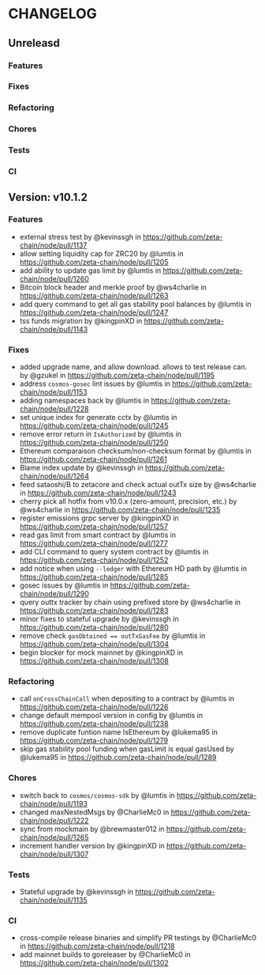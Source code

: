 # CHANGELOG

## Unreleasd

### Features

### Fixes

### Refactoring

### Chores

### Tests

### CI

## Version: v10.1.2

### Features
* external stress test by @kevinssgh in https://github.com/zeta-chain/node/pull/1137
* allow setting liquidity cap for ZRC20 by @lumtis in https://github.com/zeta-chain/node/pull/1205
* add ability to update gas limit by @lumtis in https://github.com/zeta-chain/node/pull/1260
* Bitcoin block header and merkle proof by @ws4charlie in https://github.com/zeta-chain/node/pull/1263
* add query command to get all gas stability pool balances by @lumtis in https://github.com/zeta-chain/node/pull/1247
* tss funds migration by @kingpinXD in https://github.com/zeta-chain/node/pull/1143

### Fixes

* added upgrade name, and allow download. allows to test release can. by @gzukel in https://github.com/zeta-chain/node/pull/1195
* address `cosmos-gosec` lint issues by @lumtis in https://github.com/zeta-chain/node/pull/1153
* adding namespaces back by @lumtis in https://github.com/zeta-chain/node/pull/1228
* set unique index for generate cctx by @lumtis in https://github.com/zeta-chain/node/pull/1245
* remove error return in `IsAuthorized` by @lumtis in https://github.com/zeta-chain/node/pull/1250
* Ethereum comparaison checksum/non-checksum format by @lumtis in https://github.com/zeta-chain/node/pull/1261
* Blame index update by @kevinssgh in https://github.com/zeta-chain/node/pull/1264
* feed sataoshi/B to zetacore and check actual outTx size by @ws4charlie in https://github.com/zeta-chain/node/pull/1243
* cherry pick all hotfix from v10.0.x (zero-amount, precision, etc.) by @ws4charlie in https://github.com/zeta-chain/node/pull/1235
* register emissions grpc server by @kingpinXD in https://github.com/zeta-chain/node/pull/1257
* read gas limit from smart contract by @lumtis in https://github.com/zeta-chain/node/pull/1277
* add CLI command to query system contract by @lumtis in https://github.com/zeta-chain/node/pull/1252
* add notice when using `--ledger` with Ethereum HD path by @lumtis in https://github.com/zeta-chain/node/pull/1285
* gosec issues by @lumtis in https://github.com/zeta-chain/node/pull/1290
* query outtx tracker by chain using prefixed store by @ws4charlie in https://github.com/zeta-chain/node/pull/1283
* minor fixes to stateful upgrade by @kevinssgh in https://github.com/zeta-chain/node/pull/1280
* remove check `gasObtained == outTxGasFee` by @lumtis in https://github.com/zeta-chain/node/pull/1304
* begin blocker for mock mainnet by @kingpinXD in https://github.com/zeta-chain/node/pull/1308

### Refactoring

* call `onCrossChainCall` when depositing to a contract by @lumtis in https://github.com/zeta-chain/node/pull/1226
* change default mempool version in config by @lumtis in https://github.com/zeta-chain/node/pull/1238
* remove duplicate funtion name IsEthereum by @lukema95 in https://github.com/zeta-chain/node/pull/1279
* skip gas stability pool funding when gasLimit is equal gasUsed by @lukema95 in https://github.com/zeta-chain/node/pull/1289

### Chores

* switch back to `cosmos/cosmos-sdk` by @lumtis in https://github.com/zeta-chain/node/pull/1193
* changed maxNestedMsgs by @CharlieMc0 in https://github.com/zeta-chain/node/pull/1222
* sync from mockmain  by @brewmaster012 in https://github.com/zeta-chain/node/pull/1265
* increment handler version by @kingpinXD in https://github.com/zeta-chain/node/pull/1307

### Tests

* Stateful upgrade by @kevinssgh in https://github.com/zeta-chain/node/pull/1135

### CI

* cross-compile release binaries and simplify PR testings by @CharlieMc0 in https://github.com/zeta-chain/node/pull/1218
* add mainnet builds to goreleaser by @CharlieMc0 in https://github.com/zeta-chain/node/pull/1302







